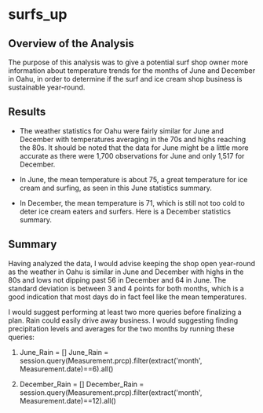 # surfs_up

## Overview of the Analysis
The purpose of this analysis was to give a potential surf shop owner more information about temperature trends for the months of June and December in Oahu, in order to determine if the surf and ice cream shop business is sustainable year-round.

## Results
* The weather statistics for Oahu were fairly similar for June and December with temperatures averaging in the 70s and highs reaching the 80s. It should be noted that the data for June might be a little more accurate as there were 1,700 observations for June and only 1,517 for December.

* In June, the mean temperature is about 75, a great temperature for ice cream and surfing, as seen in this June statistics summary.

* In December, the mean temperature is 71, which is still not too cold to deter ice cream eaters and surfers. Here is a December statistics summary. 

## Summary
Having analyzed the data, I would advise keeping the shop open year-round as the weather in Oahu is similar in June and December with highs in the 80s and lows not dipping past 56 in December and 64 in June. The standard deviation is between 3 and 4 points for both months, which is a good indication that most days do in fact feel like the mean temperatures.

I would suggest performing at least two more queries before finalizing a plan. Rain could easily drive away business. I would suggesting finding precipitation levels and averages for the two months by running these queries:

1) June_Rain = []
   June_Rain = session.query(Measurement.prcp).filter(extract('month', Measurement.date)==6).all()
   
2) December_Rain = []
   December_Rain = session.query(Measurement.prcp).filter(extract('month', Measurement.date)==12).all()

